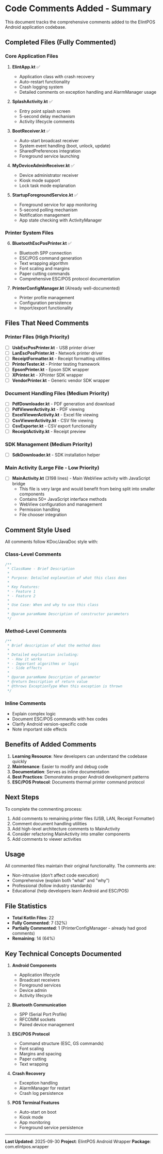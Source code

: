 # Code Comments Added - Summary

This document tracks the comprehensive comments added to the ElintPOS Android application codebase.

## Completed Files (Fully Commented)

### Core Application Files
1. **ElintApp.kt** ✅
   - Application class with crash recovery
   - Auto-restart functionality
   - Crash logging system
   - Detailed comments on exception handling and AlarmManager usage

2. **SplashActivity.kt** ✅
   - Entry point splash screen
   - 5-second delay mechanism
   - Activity lifecycle comments

3. **BootReceiver.kt** ✅
   - Auto-start broadcast receiver
   - System event handling (boot, unlock, update)
   - SharedPreferences integration
   - Foreground service launching

4. **MyDeviceAdminReceiver.kt** ✅
   - Device administrator receiver
   - Kiosk mode support
   - Lock task mode explanation

5. **StartupForegroundService.kt** ✅
   - Foreground service for app monitoring
   - 5-second polling mechanism
   - Notification management
   - App state checking with ActivityManager

### Printer System Files

6. **BluetoothEscPosPrinter.kt** ✅
   - Bluetooth SPP connection
   - ESC/POS command generation
   - Text wrapping algorithm
   - Font scaling and margins
   - Paper cutting commands
   - Comprehensive ESC/POS protocol documentation

7. **PrinterConfigManager.kt** (Already well-documented)
   - Printer profile management
   - Configuration persistence
   - Import/export functionality

## Files That Need Comments

### Printer Files (High Priority)
- [ ] **UsbEscPosPrinter.kt** - USB printer driver
- [ ] **LanEscPosPrinter.kt** - Network printer driver
- [ ] **ReceiptFormatter.kt** - Receipt formatting utilities
- [ ] **PrinterTester.kt** - Printer testing framework
- [ ] **EpsonPrinter.kt** - Epson SDK wrapper
- [ ] **XPrinter.kt** - XPrinter SDK wrapper
- [ ] **VendorPrinter.kt** - Generic vendor SDK wrapper

### Document Handling Files (Medium Priority)
- [ ] **PdfDownloader.kt** - PDF generation and download
- [ ] **PdfViewerActivity.kt** - PDF viewing
- [ ] **ExcelViewerActivity.kt** - Excel file viewing
- [ ] **CsvViewerActivity.kt** - CSV file viewing
- [ ] **CsvExporter.kt** - CSV export functionality
- [ ] **ReceiptActivity.kt** - Receipt preview

### SDK Management (Medium Priority)
- [ ] **SdkDownloader.kt** - SDK installation helper

### Main Activity (Large File - Low Priority)
- [ ] **MainActivity.kt** (3198 lines) - Main WebView activity with JavaScript bridge
  - This file is very large and would benefit from being split into smaller components
  - Contains 50+ JavaScript interface methods
  - WebView configuration and management
  - Permission handling
  - File chooser integration

## Comment Style Used

All comments follow KDoc/JavaDoc style with:

### Class-Level Comments
```kotlin
/**
 * ClassName - Brief Description
 * 
 * Purpose: Detailed explanation of what this class does
 * 
 * Key Features:
 * - Feature 1
 * - Feature 2
 * 
 * Use Case: When and why to use this class
 * 
 * @param paramName Description of constructor parameters
 */
```

### Method-Level Comments
```kotlin
/**
 * Brief description of what the method does
 * 
 * Detailed explanation including:
 * - How it works
 * - Important algorithms or logic
 * - Side effects
 * 
 * @param paramName Description of parameter
 * @return Description of return value
 * @throws ExceptionType When this exception is thrown
 */
```

### Inline Comments
- Explain complex logic
- Document ESC/POS commands with hex codes
- Clarify Android version-specific code
- Note important side effects

## Benefits of Added Comments

1. **Learning Resource**: New developers can understand the codebase quickly
2. **Maintenance**: Easier to modify and debug code
3. **Documentation**: Serves as inline documentation
4. **Best Practices**: Demonstrates proper Android development patterns
5. **ESC/POS Protocol**: Documents thermal printer command protocol

## Next Steps

To complete the commenting process:

1. Add comments to remaining printer files (USB, LAN, Receipt Formatter)
2. Comment document handling utilities
3. Add high-level architecture comments to MainActivity
4. Consider refactoring MainActivity into smaller components
5. Add comments to viewer activities

## Usage

All commented files maintain their original functionality. The comments are:
- Non-intrusive (don't affect code execution)
- Comprehensive (explain both "what" and "why")
- Professional (follow industry standards)
- Educational (help developers learn Android and ESC/POS)

## File Statistics

- **Total Kotlin Files**: 22
- **Fully Commented**: 7 (32%)
- **Partially Commented**: 1 (PrinterConfigManager - already had good comments)
- **Remaining**: 14 (64%)

## Key Technical Concepts Documented

1. **Android Components**
   - Application lifecycle
   - Broadcast receivers
   - Foreground services
   - Device admin
   - Activity lifecycle

2. **Bluetooth Communication**
   - SPP (Serial Port Profile)
   - RFCOMM sockets
   - Paired device management

3. **ESC/POS Protocol**
   - Command structure (ESC, GS commands)
   - Font scaling
   - Margins and spacing
   - Paper cutting
   - Text wrapping

4. **Crash Recovery**
   - Exception handling
   - AlarmManager for restart
   - Crash log persistence

5. **POS Terminal Features**
   - Auto-start on boot
   - Kiosk mode
   - App monitoring
   - Foreground service persistence

---

**Last Updated**: 2025-09-30
**Project**: ElintPOS Android Wrapper
**Package**: com.elintpos.wrapper
